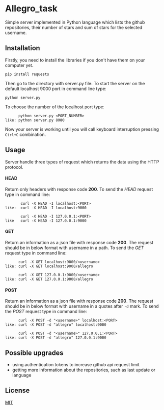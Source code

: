 # Allegro_task
Simple server implemented in Python language which lists the github repositories, their number of stars and sum of stars for the selected username.

## Installation
Firstly, you need to install the libraries if you don't have them on your computer yet.
```
pip install requests
```
Then go to the directory with server.py file. To start the server on the default localhost 9000 port in command line type:
```
python server.py
```
To choose the number of the localhost port type:
```
      python server.py <PORT_NUMBER>
like: python server.py 8080
```
Now your server is working until you will call keyboard interruption pressing `Ctrl+C` combination.

## Usage
Server handle three types of request which returns the data using the HTTP protocol.

#### HEAD
Return only headers with response code **200**.
To send the _HEAD_ request type in command line:
```
       curl -X HEAD -I localhost:<PORT>
like:  curl -X HEAD -I localhost:9000

       curl -X HEAD -I 127.0.0.1:<PORT>
like   curl -X HEAD -I 127.0.0.1:9000
```

#### GET
Return an information as a json file with response code **200**.
The request should be in below format with username in a path.
To send the _GET_ request type in command line:
```
      curl -X GET localhost:9000/<username>
like: curl -X GET localhost:9000/allegro

      curl -X GET 127.0.0.1:9000/<username>
like: curl -X GET 127.0.0.1:9000/allegro
```

#### POST
Return an information as a json file with response code **200**.
The request should be in below format with username in a quotes after `-d` mark.
To send the _POST_ request type in command line:
```
      curl -X POST -d "<username>" localhost:<PORT>
like: curl -X POST -d "allegro" localhost:9000

      curl -X POST -d "<username>" 127.0.0.1:<PORT>
like: curl -X POST -d "allegro" 127.0.0.1:9000
```

## Possible upgrades
- using authentication tokens to increase github api request limit
- getting more information about the repositories, such as last update or language 
      
## License
[MIT](https://choosealicense.com/licenses/mit/)